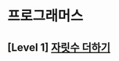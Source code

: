 # 프로그래머스 
## [Level 1] [자릿수 더하기][link]

[link]: https://programmers.co.kr/learn/courses/30/lessons/12931
